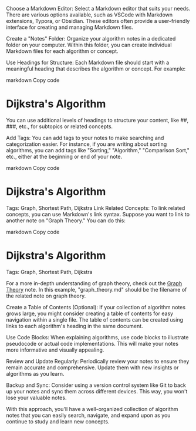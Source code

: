 Choose a Markdown Editor: Select a Markdown editor that suits your needs. There are various options available, such as VSCode with Markdown extensions, Typora, or Obsidian. These editors often provide a user-friendly interface for creating and managing Markdown files.

Create a "Notes" Folder: Organize your algorithm notes in a dedicated folder on your computer. Within this folder, you can create individual Markdown files for each algorithm or concept.

Use Headings for Structure: Each Markdown file should start with a meaningful heading that describes the algorithm or concept. For example:

markdown
Copy code
# Dijkstra's Algorithm
You can use additional levels of headings to structure your content, like ##, ###, etc., for subtopics or related concepts.

Add Tags: You can add tags to your notes to make searching and categorization easier. For instance, if you are writing about sorting algorithms, you can add tags like "Sorting," "Algorithm," "Comparison Sort," etc., either at the beginning or end of your note.

markdown
Copy code
# Dijkstra's Algorithm
Tags: Graph, Shortest Path, Dijkstra
Link Related Concepts: To link related concepts, you can use Markdown's link syntax. Suppose you want to link to another note on "Graph Theory." You can do this:

markdown
Copy code
# Dijkstra's Algorithm
Tags: Graph, Shortest Path, Dijkstra

For a more in-depth understanding of graph theory, check out the [Graph Theory](./graph_theory.md) note.
In this example, "graph_theory.md" should be the filename of the related note on graph theory.

Create a Table of Contents (Optional): If your collection of algorithm notes grows large, you might consider creating a table of contents for easy navigation within a single file. The table of contents can be created using links to each algorithm's heading in the same document.

Use Code Blocks: When explaining algorithms, use code blocks to illustrate pseudocode or actual code implementations. This will make your notes more informative and visually appealing.

Review and Update Regularly: Periodically review your notes to ensure they remain accurate and comprehensive. Update them with new insights or algorithms as you learn.

Backup and Sync: Consider using a version control system like Git to back up your notes and sync them across different devices. This way, you won't lose your valuable notes.

With this approach, you'll have a well-organized collection of algorithm notes that you can easily search, navigate, and expand upon as you continue to study and learn new concepts.